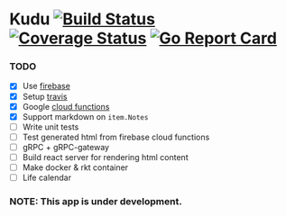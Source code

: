 # Kudu [![Build Status](https://travis-ci.org/rnd/kudu.svg?branch=master)](https://travis-ci.org/rnd/kudu) [![Coverage Status](https://coveralls.io/repos/github/rnd/kudu/badge.svg?branch=master)](https://coveralls.io/github/rnd/kudu?branch=master) [![Go Report Card](https://goreportcard.com/badge/github.com/rnd/kudu)](https://goreportcard.com/report/github.com/rnd/kudu)

### TODO

- [X] Use [firebase](https://firebase.google.com/)
- [X] Setup [travis](https://travis-ci.org)
- [X] Google [cloud functions](https://cloud.google.com/functions/)
- [X] Support markdown on `item.Notes`
- [ ] Write unit tests
- [ ] Test generated html from firebase cloud functions
- [ ] gRPC + gRPC-gateway
- [ ] Build react server for rendering html content
- [ ] Make docker & rkt container
- [ ] Life calendar

### NOTE: This app is under development.
